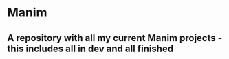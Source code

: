 # Manim
## A repository with all my current Manim projects - this includes all in dev and all finished

